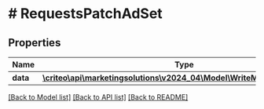 # # RequestsPatchAdSet

## Properties

Name | Type | Description | Notes
------------ | ------------- | ------------- | -------------
**data** | [**\criteo\api\marketingsolutions\v2024_04\Model\WriteModelPatchAdSet[]**](WriteModelPatchAdSet.md) |  | [optional]

[[Back to Model list]](../../README.md#models) [[Back to API list]](../../README.md#endpoints) [[Back to README]](../../README.md)
